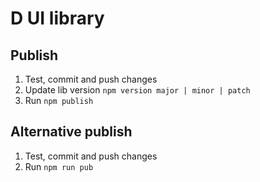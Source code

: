 # D UI library

## Publish
1. Test, commit and push changes
2. Update lib version `npm version major | minor | patch`
3. Run `npm publish`

## Alternative publish
1. Test, commit and push changes
2. Run `npm run pub`